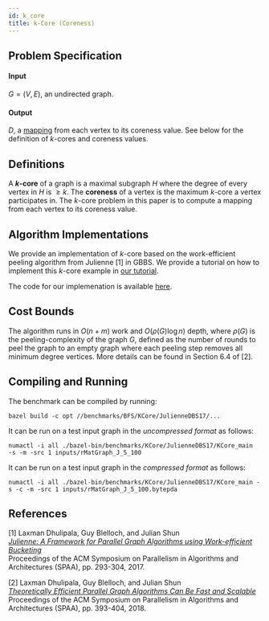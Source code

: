 ```yaml
---
id: k_core
title: k-Core (Coreness)
---
```


## Problem Specification
#### Input
$G=(V, E)$, an undirected graph.

#### Output
$D$, a [mapping](/docs/benchmarks/definitions) from each vertex to its
coreness value.  See below for the definition of $k$-cores and coreness values.


## Definitions
A **$k$-core** of a graph is a maximal subgraph $H$ where the
degree of every vertex in $H$ is $\geq k$. The **coreness** of a
vertex is the maximum $k$-core a vertex participates in. The $k$-core
problem in this paper is to compute a mapping from each vertex to its
coreness value.


## Algorithm Implementations

We provide an implementation of $k$-core based on the work-efficient
peeling algorithm from Julienne [1] in GBBS. We provide a tutorial on
how to implement this $k$-core example in [our tutorial](/docs/tutorial/kcore_tutorial).

The code for our implemenation is available
[here](https://github.com/ldhulipala/gbbs/tree/master/benchmarks/KCore/JulienneDBS17/).

## Cost Bounds

The algorithm runs in $O(n + m)$ work and $O(\rho(G) \log n)$
depth, where $\rho(G)$ is the peeling-complexity of the graph $G$,
defined as the number of rounds to peel the graph to an empty graph
where each peeling step removes all minimum degree vertices. More
details can be found in Section 6.4 of [2].


## Compiling and Running

The benchmark can be compiled by running:
```
bazel build -c opt //benchmarks/BFS/KCore/JulienneDBS17/...
```

It can be run on a test input graph in the *uncompressed format* as follows:
```
numactl -i all ./bazel-bin/benchmarks/KCore/JulienneDBS17/KCore_main  -s -m -src 1 inputs/rMatGraph_J_5_100
```

It can be run on a test input graph in the *compressed format* as follows:
```
numactl -i all ./bazel-bin/benchmarks/KCore/JulienneDBS17/KCore_main -s -c -m -src 1 inputs/rMatGraph_J_5_100.bytepda
```

## References

[1] Laxman Dhulipala, Guy Blelloch, and Julian Shun<br/>
[*Julienne: A Framework for Parallel Graph Algorithms using Work-efficient Bucketing*](https://ldhulipala.github.io/papers/Bucketing.pdf)<br/>
Proceedings of the ACM Symposium on Parallelism in Algorithms and Architectures (SPAA), pp. 293-304, 2017.

[2] Laxman Dhulipala, Guy Blelloch, and Julian Shun<br/>
[*Theoretically Efficient Parallel Graph Algorithms Can Be Fast and Scalable*](https://ldhulipala.github.io/papers/gbbs_topc.pdf)<br/>
Proceedings of the ACM Symposium on Parallelism in Algorithms and Architectures (SPAA), pp. 393-404, 2018. <br/>

